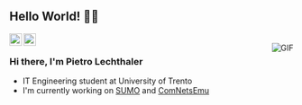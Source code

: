 ## Hello World! 👋🏻

<a href="https://www.linkedin.com/in/pietrolechthaler/">
  <img align="left" alt="Pietro's Linkdein" width="22px" src="https://cdn.jsdelivr.net/npm/simple-icons@v3/icons/linkedin.svg" />
</a>
<a href="https://github.com/pietrolechthaler">
  <img align="left" alt="Pietro's Github" width="22px" src="https://cdn.jsdelivr.net/npm/simple-icons@v3/icons/github.svg" />
</a>
<br />
<img align="right" alt="GIF" src="https://media.giphy.com/media/SSM6HdOicCahnOZ5hM/giphy.gif" />

### Hi there, I'm Pietro Lechthaler
- IT Engineering student at University of Trento
- I'm currently working on [SUMO](https://sumo.dlr.de/docs/Tutorials/index.html) and [ComNetsEmu](https://github.com/stevelorenz/comnetsemu)

